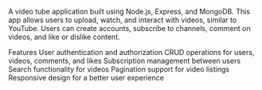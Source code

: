 A video tube application built using Node.js, Express, and MongoDB. This app allows users to upload, watch, and interact with videos, similar to YouTube. Users can create accounts, subscribe to channels, comment on videos, and like or dislike content.

Features
User authentication and authorization
CRUD operations for users, videos, comments, and likes
Subscription management between users
Search functionality for videos
Pagination support for video listings
Responsive design for a better user experience